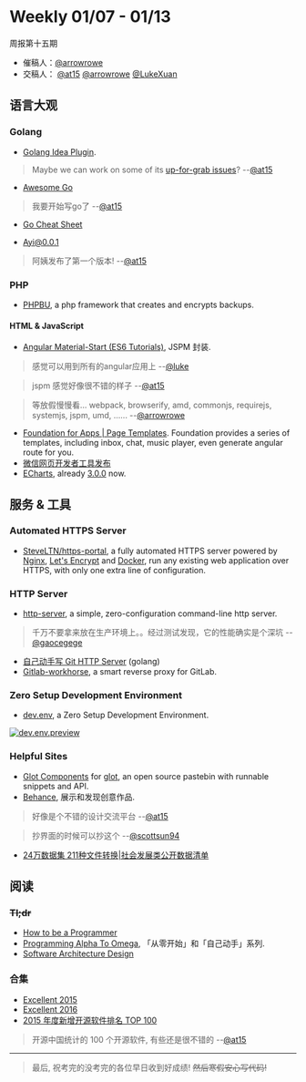 # Weekly 01/07 - 01/13
周报第十五期
- 催稿人：[@arrowrowe][gh-arrow]
- 交稿人：
  [@at15][gh-at15]
  [@arrowrowe][gh-arrow]
  [@LukeXuan][gh-luke]

[gh-at15]: https://github.com/at15
[gh-arrow]: https://github.com/arrowrowe
[gh-luke]: https://github.com/LukeXuan
[gh-cece]: https://github.com/gaocegege
[gh-scott]: https://github.com/scottsun94

## 语言大观

### Golang

- [Golang Idea Plugin](https://github.com/go-lang-plugin-org/go-lang-idea-plugin).

> Maybe we can work on some of its [up-for-grab issues](https://github.com/go-lang-plugin-org/go-lang-idea-plugin/labels/up%20for%20grabs)? --[@at15][gh-at15]

- [Awesome Go](https://github.com/avelino/awesome-go)

> 我要开始写go了 --[@at15][gh-at15]

- [Go Cheat Sheet](https://github.com/a8m/go-lang-cheat-sheet)

- [Ayi@0.0.1](https://github.com/dyweb/Ayi/releases/tag/v0.0.1)

> 阿姨发布了第一个版本! --[@at15][gh-at15]

### PHP

- [PHPBU](https://github.com/sebastianfeldmann/phpbu), a php framework that creates and encrypts backups.

#### HTML & JavaScript

- [Angular Material-Start (ES6 Tutorials)](https://github.com/angular/material-start/tree/es6), JSPM 封装.

> 感觉可以用到所有的angular应用上 --[@luke][gh-luke]

> jspm 感觉好像很不错的样子 --[@at15][gh-at15]

> 等放假慢慢看... webpack, browserify, amd, commonjs, requirejs, systemjs, jspm, umd, ...... --[@arrowrowe][gh-arrow]

- [Foundation for Apps | Page Templates](http://foundation.zurb.com/apps/page-templates.html). Foundation provides a series of templates, including inbox, chat, music player, even generate angular route for you.
- [微信网页开发者工具发布](https://mp.weixin.qq.com/s?__biz=MjM5NDAxMDg4MA==&mid=402503056&idx=1&sn=304ecda675c19a6168ed7a0dac020a94)
- [ECharts](https://github.com/ecomfe/echarts), already [3.0.0](https://github.com/ecomfe/echarts/releases/tag/3.0.0) now.

## 服务 & 工具

### Automated HTTPS Server
- [SteveLTN/https-portal](https://github.com/SteveLTN/https-portal), a fully automated HTTPS server powered by [Nginx](http://nginx.org), [Let's Encrypt](https://letsencrypt.org) and [Docker](https://www.docker.com), run any existing web application over HTTPS, with only one extra line of configuration.

### HTTP Server
- [http-server](https://github.com/indexzero/http-server), a simple, zero-configuration command-line http server.

> 千万不要拿来放在生产环境上。。经过测试发现，它的性能确实是个深坑 --[@gaocegege][gh-cece]

- [自己动手写 Git HTTP Server](http://io-meter.com/2014/07/09/simple-git-http-server/) (golang)
- [Gitlab-workhorse](https://gitlab.com/gitlab-org/gitlab-workhorse), a smart reverse proxy for GitLab.

### Zero Setup Development Environment

- [dev.env][gh-dev.env], a Zero Setup Development Environment.

[gh-dev.env]: https://github.com/huytd/dev.env
[dev.env.preview]: https://github.com/huytd/dev.env/raw/master/screenshot.png

[![dev.env.preview][dev.env.preview]][gh-dev.env]

### Helpful Sites
- [Glot Components](https://github.com/prasmussen/glot) for [glot](https://glot.io/), an open source pastebin with runnable snippets and API.
- [Behance](https://www.behance.net/), 展示和发现创意作品.

> 好像是个不错的设计交流平台 --[@at15][gh-at15]

> 抄界面的时候可以抄这个 --[@scottsun94][gh-scott]

- [24万数据集 211种文件转换|社会发展类公开数据清单](https://mp.weixin.qq.com/s?__biz=MjM5MTQzNzU2NA==&mid=401644978&idx=1&sn=63b412e0e9c8fd46a0447381bda2fbf0)

## 阅读

### ~~Tl;dr~~

- [How to be a Programmer](https://github.com/braydie/HowToBeAProgrammer)
- [Programming Alpha To Omega](https://github.com/justjavac/Programming-Alpha-To-Omega), 「从零开始」和「自己动手」系列.
- [Software Architecture Design](https://github.com/zenany/weekly/blob/master/resources/software_architecture.md)

### 合集
- [Excellent 2015](https://github.com/zenany/weekly/blob/master/software/2015/excellent.md)
- [Excellent 2016](https://github.com/zenany/weekly/blob/master/software/2016/excellent.md)
- [2015 年度新增开源软件排名 TOP 100](http://www.oschina.net/news/69808/2015-annual-ranking-top-100-new-open-source-software)

> 开源中国统计的 100 个开源软件, 有些还是很不错的 --[@at15][gh-at15]

---

> 最后, 祝考完的没考完的各位早日收到好成绩! ~~然后寒假安心写代码!~~

